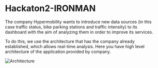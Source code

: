 # Hackaton2-IRONMAN
The company Hypermobility wants to introduce new data sources (in this case traffic status, bike parking stations and traffic intensity) to its dashboard with the aim of analyzing them in order to improve its services. 

To do this, we use the architecture that has the company already established, which allows real-time analysis.
Here you have high level architecture of the application provided by company.

![Architecture](https://user-images.githubusercontent.com/55293318/72805276-c8ad3200-3c52-11ea-91ad-88714866add8.png)

